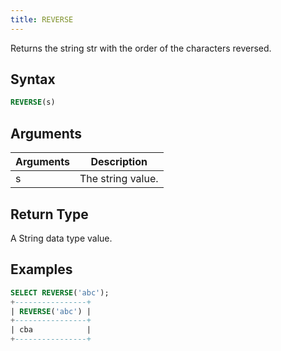 ```yaml
---
title: REVERSE
---
```


Returns the string str with the order of the characters reversed.

## Syntax

```sql
REVERSE(s)
```

## Arguments

| Arguments   | Description |
| ----------- | ----------- |
| s | The string value. |

## Return Type

A String data type value.

## Examples

```sql
SELECT REVERSE('abc');
+----------------+
| REVERSE('abc') |
+----------------+
| cba            |
+----------------+
```
